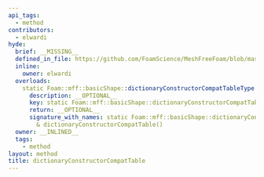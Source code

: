 ```yaml
---
api_tags:
  - method
contributors:
  - elwardi
hyde:
  brief: __MISSING__
  defined_in_file: https://github.com/FoamScience/MeshFreeFoam/blob/master/src/meshfree/https:/github.com/FoamScience/MeshFreeFoam/blob/master/src/meshfree/https:/github.com/FoamScience/MeshFreeFoam/blob/master/src/meshfree/https:/github.com/FoamScience/MeshFreeFoam/blob/master/src/meshfree/https:/github.com/FoamScience/MeshFreeFoam/blob/master/src/meshfree/https:/github.com/FoamScience/MeshFreeFoam/blob/master/src/meshfree/https:/github.com/FoamScience/MeshFreeFoam/blob/master/src/meshfree/https:/github.com/FoamScience/MeshFreeFoam/blob/master/src/meshfree/shapes/basicShape/basicShape.H
  inline:
    owner: elwardi
  overloads:
    static Foam::mff::basicShape::dictionaryConstructorCompatTableType & dictionaryConstructorCompatTable():
      description: __OPTIONAL__
      key: static Foam::mff::basicShape::dictionaryConstructorCompatTableType & dictionaryConstructorCompatTable()
      return: __OPTIONAL__
      signature_with_names: static Foam::mff::basicShape::dictionaryConstructorCompatTableType
        & dictionaryConstructorCompatTable()
  owner: __INLINED__
  tags:
    - method
layout: method
title: dictionaryConstructorCompatTable
---
```

